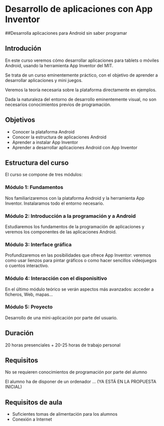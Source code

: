 # Desarrollo de aplicaciones con App Inventor

##Desarrolla aplicaciones para Android sin saber programar

## Introdución

En este curso veremos cómo desarrollar aplicaciones para tablets o móviles Android, usando la herramienta App Inventor del MIT. 

Se trata de un curso eminentemente práctico, con el objetivo de aprender a desarrollar aplicaciones y mini juegos.

Veremos la teoría necesaria sobre la plataforma directamente en ejemplos.

Dada la naturaleza del entorno de desarrollo eminentemente visual, no son necesarios conocimientos previos de programación.

## Objetivos

* Conocer la plataforma Android
* Conocer la estructura de aplicaciones Android
* Aprender a instalar App Inventor
* Aprender a desarrollar aplicaciones Android con App Inventor

## Estructura del curso

El curso se compone de tres módulos:

### Módulo 1: Fundamentos 
Nos familiarizaremos con la plataforma Android y la herramienta App Inventor. Instalaramos todo el entorno necesario.

### Módulo 2: Introducción a la programación y a Android
Estudiaremos los fundamentos de la programación de aplicaciones y veremos los componentes de las aplicaciones Android.

### Módulo 3: Interface gráfica
Profundizaremos en las posibilidades que ofrece App Inventor: veremos como usar lienzos para pintar gráficos o como hacer sencillos videojuegos o cuentos interactivo.

### Módulo 4: Interacción con el disponisitivo
En el último módulo teórico se verán aspectos más avanzados: acceder a ficheros, Web, mapas...

### Módulo 5: Proyecto 
Desarrollo de una mini-aplicación por parte del usuario.


## Duración

20 horas presenciales + 20-25 horas de trabajo personal

## Requisitos

No se requieren conocimientos de programación por parte del alumno

El alumno ha de disponer de un ordenador ... (YA ESTÁ EN LA PROPUESTA INICIAL)

## Requisitos de aula

* Suficientes tomas de alimentación para los alumnos
* Conexión a Internet
